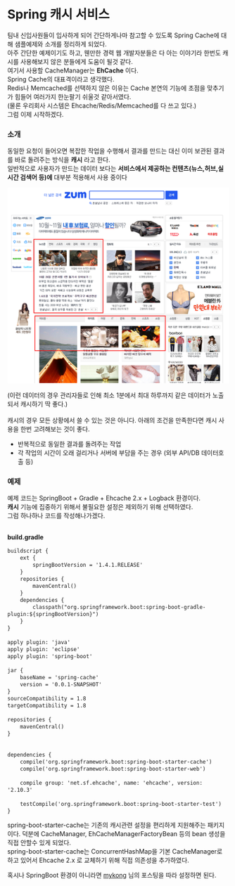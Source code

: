 # Spring 캐시 서비스
팀내 신입사원들이 입사하게 되어 간단하게나마 참고할 수 있도록 Spring Cache에 대해 샘플예제와 소개를 정리하게 되었다. <br/>
아주 간단한 예제이기도 하고, 웬만한 경력 웹 개발자분들은 다 아는 이야기라 한번도 캐시를 사용해보지 않은 분들에게 도움이 될것 같다. <br/>
여기서 사용할 CacheManager는 **EhCache** 이다. <br/>
Spring Cache의 대표격이라고 생각했다. <br/>
Redis나 Memcached를 선택하지 않은 이유는 Cache 본연의 기능에 초점을 맞추기가 힘들어 여러가지 한눈팔기 쉬울것 같아서였다. <br/>
(물론 우리회사 시스템은 Ehcache/Redis/Memcached를 다 쓰고 있다.) <br/>
그럼 이제 시작하겠다.

### 소개
동일한 요청이 들어오면 복잡한 작업을 수행해서 결과를 만드는 대신 이미 보관된 결과를 바로 돌려주는 방식을 **캐시** 라고 한다. <br/>
일반적으로 사용자가 만드는 데이터 보다는 **서비스에서 제공하는 컨텐츠(뉴스,허브,실시간 검색어 등)에** 대부분 적용해서 사용 중이다 <br/>

![캐시예제](./images/줌캐시.png)

(이런 데이터의 경우 관리자들로 인해 최소 1분에서 최대 하루까지 같은 데이터가 노출되서 캐시하기 딱 좋다.) <br/>
<br/>
캐시의 경우 모든 상황에서 쓸 수 있는 것은 아니다. 아래의 조건을 만족한다면 캐시 사용을 한번 고려해보는 것이 좋다.<br/>
* 반복적으로 동일한 결과를 돌려주는 작업
* 각 작업의 시간이 오래 걸리거나 서버에 부담을 주는 경우 (외부 API/DB 데이터호출 등)

### 예제
예제 코드는 SpringBoot + Gradle + Ehcache 2.x + Logback 환경이다. <br/>
**캐시** 기능에 집중하기 위해서 불필요한 설정은 제외하기 위해 선택하였다. <br/>
그럼 하나하나 코드를 작성해나가겠다. <br/>
<br/>

**build.gradle**

```
buildscript {
	ext {
		springBootVersion = '1.4.1.RELEASE'
	}
	repositories {
		mavenCentral()
	}
	dependencies {
		classpath("org.springframework.boot:spring-boot-gradle-plugin:${springBootVersion}")
	}
}

apply plugin: 'java'
apply plugin: 'eclipse'
apply plugin: 'spring-boot'

jar {
	baseName = 'spring-cache'
	version = '0.0.1-SNAPSHOT'
}
sourceCompatibility = 1.8
targetCompatibility = 1.8

repositories {
	mavenCentral()
}


dependencies {
	compile('org.springframework.boot:spring-boot-starter-cache')
	compile('org.springframework.boot:spring-boot-starter-web')

	compile group: 'net.sf.ehcache', name: 'ehcache', version: '2.10.3'

	testCompile('org.springframework.boot:spring-boot-starter-test')
}
```

spring-boot-starter-cache는 기존의 캐시관련 설정을 편리하게 지원해주는 패키지이다. 덕분에 CacheManager, EhCacheManagerFactoryBean 등의 bean 생성을 직접 안할수 있게 되었다. <br/>
spring-boot-starter-cache는 ConcurrentHashMap을 기본 CacheManager로 하고 있어서 Ehcache 2.x 로 교체하기 위해 직접 의존성을 추가하였다. <br/>

혹시나 SpringBoot 환경이 아니라면 [mykong](https://www.mkyong.com/spring/spring-caching-and-ehcache-example/) 님의 포스팅을 따라 설정하면 된다.
